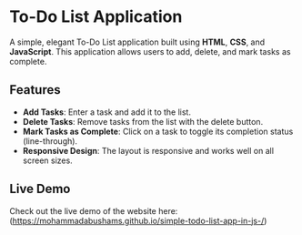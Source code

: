 # To-Do List Application

A simple, elegant To-Do List application built using **HTML**, **CSS**, and **JavaScript**. This application allows users to add, delete, and mark tasks as complete.

## Features

- **Add Tasks**: Enter a task and add it to the list.
- **Delete Tasks**: Remove tasks from the list with the delete button.
- **Mark Tasks as Complete**: Click on a task to toggle its completion status (line-through).
- **Responsive Design**: The layout is responsive and works well on all screen sizes.

## Live Demo

Check out the live demo of the website here: (https://mohammadabushams.github.io/simple-todo-list-app-in-js-/)

